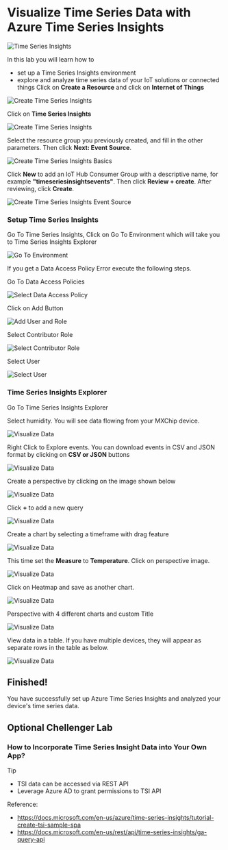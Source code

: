 # Visualize Time Series Data with Azure Time Series Insights

![Time Series Insights](images/TSI-Lab/timeseriesinsights.jpg)

In this lab you will learn how to

* set up a Time Series Insights environment
* explore and analyze time series data of your IoT solutions or connected things
Click on **Create a Resource** and click on **Internet of Things**

![Create Time Series Insights](images/TSI-Lab/01_Create_Time_Series_Insights.png)

Click on **Time Series Insights**

![Create Time Series Insights](images/TSI-Lab/tsi.png)

Select the resource group you previously created, and fill in the other parameters. Then click **Next: Event Source**.

![Create Time Series Insights Basics](images/TSI-Lab/create-tsi-basics.png)

Click **New** to add an IoT Hub Consumer Group with a descriptive name, for example **"timeseriesinsightsevents"**. Then click **Review + create**. After reviewing, click **Create**.

![Create Time Series Insights Event Source](images/TSI-Lab/create-tsi-eventsource.png)

### Setup Time Series Insights

Go To Time Series Insights, Click on Go To Environment which will take you to Time Series Insights Explorer

![Go To Environment](images/TSI-Lab/go-to-environment.png)

If you get a Data Access Policy Error execute the following steps.

Go To Data Access Policies

![Select Data Access Policy](images/TSI-Lab/15_data_access_policy.png)

Click on Add Button

![Add User and Role](images/TSI-Lab/17_add_user_role.png)

Select Contributor Role

![Select Contributor Role](images/TSI-Lab/18_select_controbutor_role.png)

Select User

![Select User](images/TSI-Lab/19_select_user.png)

### Time Series Insights Explorer

Go To Time Series Insights Explorer

Select humidity. You will see data flowing from your MXChip device. 

![Visualize Data](images/TSI-Lab/tsi-humidity.png)

Right Click to Explore events. You can download events in CSV and JSON format by clicking on **CSV or JSON** buttons

![Visualize Data](images/TSI-Lab/tsi-explore-events.png)

Create a perspective by clicking on the image shown below

![Visualize Data](images/TSI-Lab/perspective.png)

Click **+** to add a new query

![Visualize Data](images/TSI-Lab/10_visual10.png)

Create a chart by selecting a timeframe with drag feature

![Visualize Data](images/TSI-Lab/12_Visual12.png)

This time set the **Measure** to **Temperature**. Click on perspective image.

![Visualize Data](images/TSI-Lab/add-query.png)

Click on Heatmap and save as another chart.

![Visualize Data](images/TSI-Lab/heatmap.png)

Perspective with 4 different charts and custom Title

![Visualize Data](images/TSI-Lab/4-charts.png)

View data in a table. If you have multiple devices, they will appear as separate rows in the table as below.

![Visualize Data](images/TSI-Lab/table.png)

## Finished!

You have successfully set up Azure Time Series Insights and analyzed your device's time series data.

## Optional Chellenger Lab 

### How to Incorporate Time Series Insight Data into Your Own App? 

>[!Tip]
> - TSI data can be accessed via REST API
> - Leverage Azure AD to grant permissions to TSI API

Reference: 
- https://docs.microsoft.com/en-us/azure/time-series-insights/tutorial-create-tsi-sample-spa
- https://docs.microsoft.com/en-us/rest/api/time-series-insights/ga-query-api
